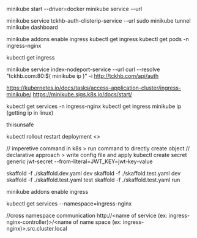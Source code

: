 minikube start --driver=docker
minikube service <service-name> --url

minikube service tckhb-auth-clisterip-service --url
sudo minikube tunnel
minikube dashboard

minikube addons enable ingress
kubectl get ingress
kubectl get pods -n ingress-nginx

kubectl get ingress

minikube service index-nodeport-service --url
curl --resolve "tckhb.com:80:$( minikube ip )" -i http://tckhb.com/api/auth

https://kubernetes.io/docs/tasks/access-application-cluster/ingress-minikube/
https://minikube.sigs.k8s.io/docs/start/

kubectl get services -n ingress-nginx
kubectl get ingress
minikube ip (getting ip in linux)

thiisunsafe

kubectl rollout restart deployment <>

// imperetive command in k8s > run command to directly create object
// declarative approach > write config file and apply
kubectl create secret generic jwt-secret --from-literal=JWT_KEY=jwt-key-value

skaffold -f ./skaffold.dev.yaml dev
skaffold -f ./skaffold.test.yaml dev
skaffold -f ./skaffold.test.yaml test
skaffold -f ./skaffold.test.yaml run

minikube addons enable ingress

kubectl get services --namespace=ingress-nginx

//cross namespace communication
http://<name of service (ex: ingress-nginx-controller)>/<name of name space (ex: ingress-nginx)>.src.cluster.local
